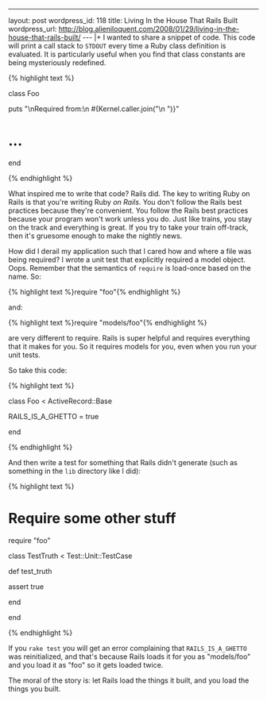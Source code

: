 --- 
layout: post
wordpress_id: 118
title: Living In the House That Rails Built
wordpress_url: http://blog.alieniloquent.com/2008/01/29/living-in-the-house-that-rails-built/
--- |+
I wanted to share a snippet of code. This code will print a call stack to
`STDOUT` every time a Ruby class definition is evaluated. It is particularly
useful when you find that class constants are being mysteriously redefined.

{% highlight text %}

class Foo

puts "\nRequired from:\n #{Kernel.caller.join("\n ")}"

# ...

end

{% endhighlight %}

What inspired me to write that code? Rails did. The key to writing Ruby on
Rails is that you're writing Ruby _on Rails_. You don't follow the Rails best
practices because they're convenient. You follow the Rails best practices
because your program won't work unless you do. Just like trains, you stay on
the track and everything is great. If you try to take your train off-track,
then it's gruesome enough to make the nightly news.

How did I derail my application such that I cared how and where a file was
being required? I wrote a unit test that explicitly required a model object.
Oops. Remember that the semantics of `require` is load-once based on the name.
So:

{% highlight text %}require "foo"{% endhighlight %}

and:

{% highlight text %}require "models/foo"{% endhighlight %}

are very different to require. Rails is super helpful and requires everything
that it makes for you. So it requires models for you, even when you run your
unit tests.

So take this code:

{% highlight text %}

class Foo < ActiveRecord::Base

RAILS_IS_A_GHETTO = true

end

{% endhighlight %}

And then write a test for something that Rails didn't generate (such as
something in the `lib` directory like I did):

{% highlight text %}

# Require some other stuff

require "foo"

class TestTruth < Test::Unit::TestCase

def test_truth

assert true

end

end

{% endhighlight %}

If you `rake test` you will get an error complaining that `RAILS_IS_A_GHETTO`
was reinitialized, and that's because Rails loads it for you as "models/foo"
and you load it as "foo" so it gets loaded twice.

The moral of the story is: let Rails load the things it built, and you load
the things you built.

